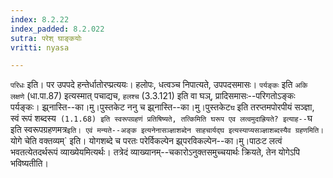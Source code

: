 ```yaml
---
index: 8.2.22
index_padded: 8.2.022
sutra: परेश् घाङ्कयोः
vritti: nyasa

---
```

`परिधः` इति। पर उपपदे हन्तेर्धातोरप्प्रत्ययः। हलोपः, धत्वञ्च निपात्यते, उपपदसमासः। `पर्यङ्कः` इति `अकि लक्षणे` (धा.पा.87) इत्यस्मात् पचाद्यच, `हलश्च` (3.3.121) इति वा घञ्, प्रादिसमासः--परिगतोऽङ्कः पर्यङ्कः। झ्र्नास्ति--का।मु।पुस्तकेट
ननु च झ्र्नास्ति--का।मु।पुस्तकेट`घ` इति तरप्तमपोरपीयं सञ्ज्ञा, स्वं रूपं शब्दस्य` (1.1.68) इति स्वरूपग्रहणं प्रतिषिष्यते, तत्किमिति घरूप एव लत्वमुदाह्रियते? इत्याह--`घ इति स्वरूपग्रहणमत्र` इति। एवं मन्यते--अङ्क इत्यनेनासञ्ज्ञाशब्देन साहचार्यद्घ इत्यस्याप्यसञ्ज्ञाशब्दस्यैव ग्रहणमिति।
`योगे चेति वक्तव्यम्` इति। योगशब्दे च परतः परेर्विकल्पेन झ्र्परविकल्पेन--का।मु।पाठःट लत्वं भवतत्येतदर्थरूपं व्याख्येयमित्यर्थः। तत्रेदं व्याख्यानम्--चकारोऽनुक्तसमुच्चयार्थः क्रियते, तेन योगेऽपि भविष्यतीति।